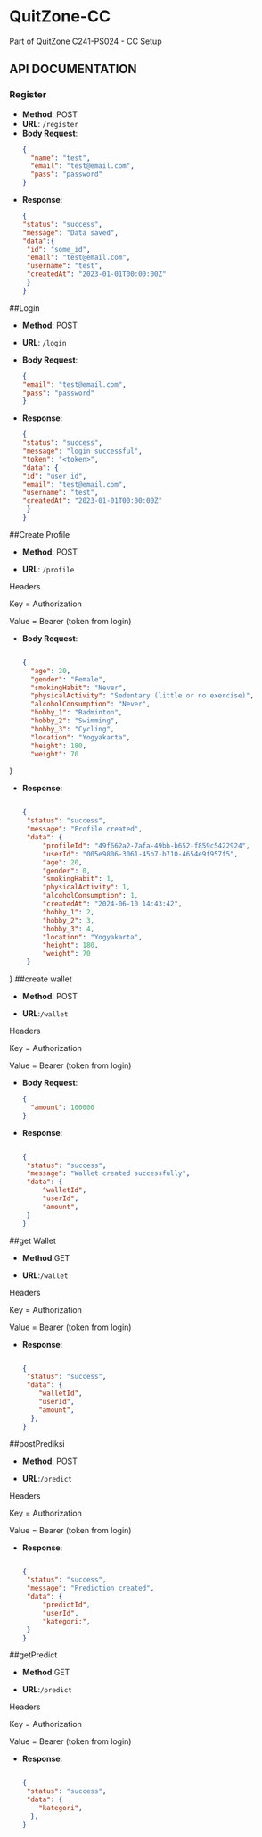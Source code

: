 # QuitZone-CC
Part of QuitZone C241-PS024 - CC Setup

## API DOCUMENTATION
### Register
- **Method**: POST
- **URL**: `/register`
- **Body Request**:
  ```json
  {
    "name": "test",
    "email": "test@email.com",
    "pass": "password"
  }
- **Response**:
   ```json
  {
  "status": "success",
  "message": "Data saved",
  "data":{
    "id": "some_id",
    "email": "test@email.com",
    "username": "test",
    "createdAt": "2023-01-01T00:00:00Z"
    }
  }

##Login
- **Method**: POST

- **URL**: `/login`

- **Body Request**:
  ```json
  {
  "email": "test@email.com",
  "pass": "password"
  }

- **Response**:
   ```json
  {
  "status": "success",
  "message": "login successful",
  "token": "<token>",
  "data": {
   "id": "user_id",
   "email": "test@email.com",
   "username": "test",
   "createdAt": "2023-01-01T00:00:00Z"
    }
  }

##Create Profile

- **Method**: POST

- **URL**: `/profile`

Headers

Key = Authorization

Value = Bearer (token from login)

- **Body Request**:
  ```json

  {
    "age": 20,
    "gender": "Female",
    "smokingHabit": "Never",
    "physicalActivity": "Sedentary (little or no exercise)",
    "alcoholConsumption": "Never",
    "hobby_1": "Badminton",
    "hobby_2": "Swimming",
    "hobby_3": "Cycling",
    "location": "Yogyakarta",
    "height": 180,
    "weight": 70
}
  
- **Response**:
   ```json

  {
    "status": "success",
    "message": "Profile created",
    "data": {
        "profileId": "49f662a2-7afa-49bb-b652-f859c5422924",
        "userId": "005e9806-3061-45b7-b710-4654e9f957f5",
        "age": 20,
        "gender": 0,
        "smokingHabit": 1,
        "physicalActivity": 1,
        "alcoholConsumption": 1,
        "createdAt": "2024-06-10 14:43:42",
        "hobby_1": 2,
        "hobby_2": 3,
        "hobby_3": 4,
        "location": "Yogyakarta",
        "height": 180,
        "weight": 70
    }
}
##create wallet
- **Method**: POST

- **URL**:`/wallet`

Headers

Key = Authorization

Value = Bearer (token from login)
- **Body Request**:
  ```json
  {
    "amount": 100000
  }
  
- **Response**:
   ```json

  {
    "status": "success",
    "message": "Wallet created successfully",
    "data": {
        "walletId",
        "userId",
        "amount",
    }
  }
##get Wallet
- **Method**:GET

- **URL**:`/wallet`

Headers

Key = Authorization

Value = Bearer (token from login)

- **Response**:
   ```json

  {
    "status": "success",
    "data": {
       "walletId",
       "userId",
       "amount",
     },
   }

##postPrediksi
- **Method**: POST

- **URL**:`/predict`

Headers

Key = Authorization

Value = Bearer (token from login)

- **Response**:
   ```json

  {
    "status": "success",
    "message": "Prediction created",
    "data": {
        "predictId",
        "userId",
        "kategori:",
    }
  }

##getPredict
- **Method**:GET

- **URL**:`/predict`

Headers

Key = Authorization

Value = Bearer (token from login)

- **Response**:
   ```json

  {
    "status": "success",
    "data": {
       "kategori",
     },
   }
